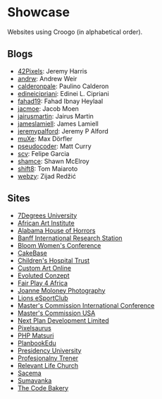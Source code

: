 # Showcase

Websites using Croogo (in alphabetical order).

## Blogs

* [42Pixels](http://www.42pixels.com): Jeremy Harris
* [andrw](http://andrw.net): Andrew Weir
* [calderonpale](http://calderonpale.com): Paulino Calderon
* [edineicipriani](http://edineicipriani.com.br): Edinei L. Cipriani
* [fahad19](http://fahad19.com): Fahad Ibnay Heylaal
* [jacmoe](http://jacmoe.dk): Jacob Moen
* [jairusmartin](http://jairusmartin.com): Jairus Martin
* [jameslamiell](http://jameslamiell.com): James Lamiell
* [jeremypalford](http://jeremypalford.com): Jeremy P Alford
* [muXe](http://muxe.org): Max Dörfler
* [pseudocoder](http://pseudocoder.com): Matt Curry
* [scv](http://scvgeo.com): Felipe Garcia
* [shamce](http://shamce.net): Shawn McElroy
* [shift8](http://www.shift8creative.com): Tom Maiaroto
* [webzy](http://webzy.in): Zijad Redžić

## Sites

* [7Degrees University](http://7degrees.org)
* [African Art Institute](http://www.afai.org.za)
* [Alabama House of Horrors](http://alabamahouseofhorrors.com)
* [Banff International Research Station](http://birs.ca)
* [Bloom Women's Conference](http://bloom.mcin.org)
* [CakeBase](http://cakebase.net)
* [Children's Hospital Trust](http://childrenshospitaltrust.org.za)
* [Custom Art Online](http://customartonline.com)
* [Evoluted Conzept](http://www.evoluted.de)
* [Fair Play 4 Africa](http://fairplayforafrica.org)
* [Joanne Moloney Photography](http://joannemoloney.com.au)
* [Lions eSportClub](http://lionsek.com)
* [Master's Commission International Conference](http://conference.mcin.org)
* [Master's Commission USA](http://masterscommissionusa.com)
* [Next Plan Development Limited](http://www.npdbd.com/)
* [Pixelsaurus](http://pixelsaur.us)
* [PHP Matsuri](http://2010.phpmatsuri.net)
* [PlanbookEdu](http://planbookedu.com/blog)
* [Presidency University](http://sims.presidency.edu.bd)
* [Profesjonalny Trener](http://www.profesjonalnytrener.pl)
* [Relevant Life Church](http://relevantlife.com)
* [Sacema](http://www.sacema.com)
* [Sumavanka](http://sumavanka.nl)
* [The Code Bakery](http://thecodebakery.com)
